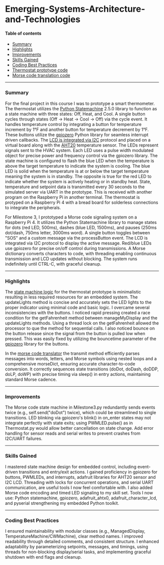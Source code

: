 # Emerging-Systems-Architecture-and-Technologies
#### Table of contents
* [Summary](#Summary)
* [Highlights](#Highlights)
* [Improvements](#Improvements)
* [Skills Gained](#Skills-Gained)
* [Coding Best Practices](#Coding_Best_Practices)
* [Thermostat prototype code](Thermostat.py)
* [Morse code translation code](Milestone3.py)

---

### Summary
For the final project in this course I was to prototype a smart thermometer. The thermostat utilizes the [Python Statemachine](https://python-statemachine.readthedocs.io/en/latest/readme.html#contributing) 2.5.0 library to function as a state machine with three states: Off, Heat, and Cool. A single button cycles through states (Off → Heat → Cool → Off) via the cycle event. It handles temperature control by integrating a button for temperature increment by 1°F and another button for temperature decrement by 1°F. These buttons utilize the [gpiozero](https://gpiozero.readthedocs.io/en/latest/) Python library for seamless interrupt driven callbacks. The [LCD is integrated via I2C](https://docs.circuitpython.org/projects/charlcd/en/latest/) protocol and placed on a virtual board along with the [AHT20](https://docs.circuitpython.org/projects/ahtx0/en/latest/) temperature sensor. The LEDs represent signals sent to the HVAC system. Each LED uses a pulse width modulated object for precise power and frequency control via the gpiozero library. The state machine is configured to flash the blue LED when the temperature is above the target temperature to indicate the system is cooling. The blue LED is solid when the temperature is at or below the target temperature meaning the system is in standby. The opposite is true for the red LED to indicate whether the system is actively heating or in standby heat. State, temperature and setpoint data is transmitted every 30 seconds to the simulated server via UART in the prototype. This is received with another program on the Raspberry Pi in another terminal. The thermostat is protyped on a Raspberry Pi 4 with a bread board for solderless connections to integrate the peripherals. 

For Milestone 3, I prototyped a Morse code signaling system on a Raspberry Pi 4. It utilizes the Python Statemachine library to manage states for dots (red LED, 500ms), dashes (blue LED, 1500ms), and pauses (250ms dot/dash, 750ms letter, 3000ms word). A single button toggles between "SOS" and a custom message via the processButton event. The LCD is integrated via I2C protocol to display the active message. Red/blue LEDs use gpiozero for precise on/off control during transmissions. A Morse dictionary converts characters to code, with threading enabling continuous transmission and LCD updates without blocking. The system runs indefinitely until CTRL-C, with graceful cleanup.

---

### Highlights
The [state machine logic](Thermostat.py) for the thermostat prototype is minimalistic resulting in less required resources for an embedded system. The updateLights method is concise and accurately sets the LED lights to the proper indicator using minimal code and basic logic. I overcame several inconsistencies with the buttons. I noticed rapid pressing created a race condition for the getFahrenheit method between manageMyDisplay and the updateLights methods. Using a thread lock on the getFahrenheit allowed the processor to que the method for sequential calls. I also noticed bounce on the button release since the signal from the button is pulled low when pressed. This was easily fixed by utilizing the bouncetime parameter of the [gpiozero](https://gpiozero.readthedocs.io/en/stable/api_input.html) library for the buttons.

In the [morse code translator](Milestone3.py) the transmit method efficiently parses messages into words, letters, and Morse symbols using nested loops and a comprehensive morseDict, ensuring accurate character-to-code conversion. It correctly sequences state transitions (doDot, doDash, doDDP, doLP, doWP) with precise timing via sleep() in entry actions, maintaining standard Morse cadence.

---

### Improvements
The Morse code state machine in Milestone3.py redundantly sends events twice (e.g., self.send("doDot") twice), which could be streamlined to single transitions. LED blinking via gpiozero's blink() in on_enter states may not integrate perfectly with state exits; using PWMLED.pulse() as in Thermostat.py would allow better cancellation on state change. Add error handling for sensor reads and serial writes to prevent crashes from I2C/UART failures.

---

### Skills Gained
I mastered state machine design for embedded control, including event-driven transitions and entry/exit actions. I gained proficiency in gpiozero for buttons, PWMLEDs, and interrupts, adafruit libraries for AHT20 sensor and I2C LCD. Threading with locks for concurrent operations, and serial UART communication, are useful tools I now feel comfortable with. I also added Morse code encoding and timed LED signaling to my skill set. Tools I now use: Python statemachine, gpiozero, adafruit_ahtx0, adafruit_character_lcd, and pyserial strengthening my embedded Python toolkit.

---

### Coding Best Practices
I ensured maintainability with modular classes (e.g., ManagedDisplay, TemperatureMachine/CWMachine), clear method names. I improved readability through detailed comments, and consistent structure. I enhanced adaptability by parameterizing setpoints, messages, and timings, using threads for non-blocking display/serial tasks, and implementing graceful shutdown with end flags and cleanup.
